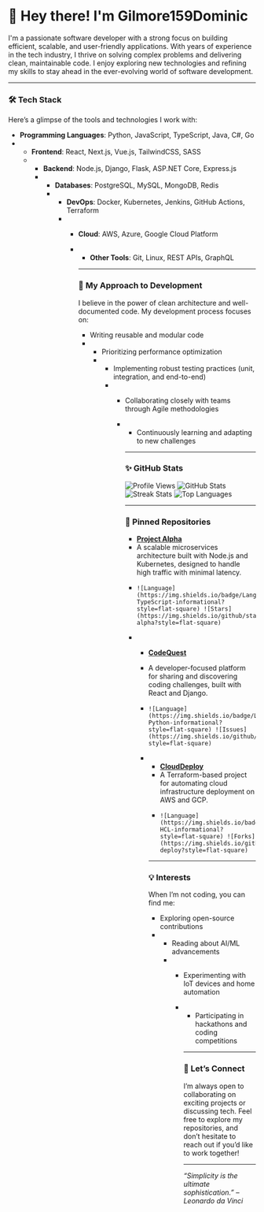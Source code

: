 # 👋 Hey there! I'm Gilmore159Dominic  

I'm a passionate software developer with a strong focus on building efficient, scalable, and user-friendly applications. With years of experience in the tech industry, I thrive on solving complex problems and delivering clean, maintainable code. I enjoy exploring new technologies and refining my skills to stay ahead in the ever-evolving world of software development.  

---

### 🛠️ Tech Stack  
Here’s a glimpse of the tools and technologies I work with:  
- **Programming Languages**: Python, JavaScript, TypeScript, Java, C#, Go
- - **Frontend**: React, Next.js, Vue.js, TailwindCSS, SASS
  - - **Backend**: Node.js, Django, Flask, ASP.NET Core, Express.js
    - - **Databases**: PostgreSQL, MySQL, MongoDB, Redis
      - - **DevOps**: Docker, Kubernetes, Jenkins, GitHub Actions, Terraform
        - - **Cloud**: AWS, Azure, Google Cloud Platform
          - - **Other Tools**: Git, Linux, REST APIs, GraphQL
           
            - ---

            ### 🔭 My Approach to Development
            I believe in the power of clean architecture and well-documented code. My development process focuses on:
            - Writing reusable and modular code
            - - Prioritizing performance optimization
              - - Implementing robust testing practices (unit, integration, and end-to-end)
                - - Collaborating closely with teams through Agile methodologies
                  - - Continuously learning and adapting to new challenges
                   
                    - ---

                    ### ✨ GitHub Stats

                    ![Profile Views](https://komarev.com/ghpvc/?username=Gilmore159Dominic&color=blue&style=flat-square&label=Profile+Views)
                    ![GitHub Stats](https://github-readme-stats.vercel.app/api?username=Gilmore159Dominic&show_icons=true&theme=radical&include_all_commits=true)
                    ![Streak Stats](https://github-readme-streak-stats.herokuapp.com/?user=Gilmore159Dominic&theme=radical&fire=DD2727&currStreakNum=DDDDDD)
                    ![Top Languages](https://github-readme-stats.vercel.app/api/top-langs/?username=Gilmore159Dominic&layout=compact&theme=radical&langs_count=6)

                    ---

                    ### 📌 Pinned Repositories

                    - **[Project Alpha](https://github.com/Gilmore159Dominic/project-alpha)**
                    -   A scalable microservices architecture built with Node.js and Kubernetes, designed to handle high traffic with minimal latency.
                    -     ![Language](https://img.shields.io/badge/Language-TypeScript-informational?style=flat-square) ![Stars](https://img.shields.io/github/stars/Gilmore159Dominic/project-alpha?style=flat-square)
                   
                    -   - **[CodeQuest](https://github.com/Gilmore159Dominic/codequest)**
                        -   A developer-focused platform for sharing and discovering coding challenges, built with React and Django.
                        -     ![Language](https://img.shields.io/badge/Language-Python-informational?style=flat-square) ![Issues](https://img.shields.io/github/issues/Gilmore159Dominic/codequest?style=flat-square)
                     
                        -   - **[CloudDeploy](https://github.com/Gilmore159Dominic/cloud-deploy)**
                            -   A Terraform-based project for automating cloud infrastructure deployment on AWS and GCP.
                            -     ![Language](https://img.shields.io/badge/Language-HCL-informational?style=flat-square) ![Forks](https://img.shields.io/github/forks/Gilmore159DominIC/cloud-deploy?style=flat-square)
                         
                            - ---

                            ### 💡 Interests
                            When I’m not coding, you can find me:
                            - Exploring open-source contributions
                            - - Reading about AI/ML advancements
                              - - Experimenting with IoT devices and home automation
                                - - Participating in hackathons and coding competitions
                                 
                                  - ---

                                  ### 🚀 Let’s Connect
                                  I’m always open to collaborating on exciting projects or discussing tech. Feel free to explore my repositories, and don’t hesitate to reach out if you’d like to work together!

                                  ---

                                  *“Simplicity is the ultimate sophistication.” – Leonardo da Vinci*
